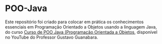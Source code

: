 # POO-Java
Este repositório foi criado para colocar em prática os conhecimentos essenciais em Programação Orientado a Objetos usando a linguagem Java, do curso [Curso de POO Java (Programação Orientada a Objetos](https://www.youtube.com/playlist?list=PLHz_AreHm4dkqe2aR0tQK74m8SFe-aGsY), disponível no  YouTube do Professor Gustavo Guanabara.
